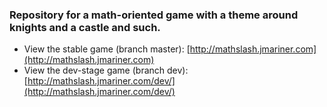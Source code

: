 ### Repository for a math-oriented game with a theme around knights and a castle and such.

- View the stable game (branch master): [http://mathslash.jmariner.com](http://mathslash.jmariner.com)
- View the dev-stage game (branch dev): [http://mathslash.jmariner.com/dev/](http://mathslash.jmariner.com/dev/)